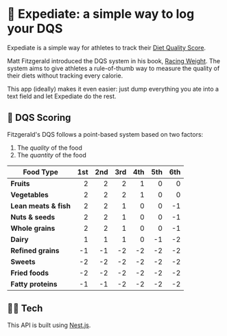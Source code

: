 # 🏃 Expediate: a simple way to log your DQS

Expediate is a simple way for athletes to track their [Diet Quality Score](https://strengthrunning.com/2014/06/runners-diet-plan-matt-fitzgerald-interview/).

Matt Fitzgerald introduced the DQS system in his book, [Racing Weight](https://www.goodreads.com/book/show/7192581-racing-weight). The system aims to give athletes a rule-of-thumb way to measure the quality of their diets without tracking every calorie.

This app (ideally) makes it even easier: just dump everything you ate into a text field and let Expediate do the rest.

## 🥦 DQS Scoring

Fitzgerald's DQS follows a point-based system based on two factors:

1. The _quality_ of the food
2. The _quantity_ of the food

| **Food Type**         | **1st** | **2nd** | **3rd** | **4th** | **5th** | **6th** |
| --------------------- | ------: | ------: | ------: | ------: | ------: | ------: |
| **Fruits**            |       2 |       2 |       2 |       1 |       0 |       0 |
| **Vegetables**        |       2 |       2 |       2 |       1 |       0 |       0 |
| **Lean meats & fish** |       2 |       2 |       1 |       0 |       0 |      -1 |
| **Nuts & seeds**      |       2 |       2 |       1 |       0 |       0 |      -1 |
| **Whole grains**      |       2 |       2 |       1 |       0 |       0 |      -1 |
| **Dairy**             |       1 |       1 |       1 |       0 |      -1 |      -2 |
| **Refined grains**    |      -1 |      -1 |      -2 |      -2 |      -2 |      -2 |
| **Sweets**            |      -2 |      -2 |      -2 |      -2 |      -2 |      -2 |
| **Fried foods**       |      -2 |      -2 |      -2 |      -2 |      -2 |      -2 |
| **Fatty proteins**    |      -1 |      -1 |      -2 |      -2 |      -2 |      -2 |

## 🧑‍💻 Tech

This API is built using [Nest.js](https://docs.nestjs.com/).
